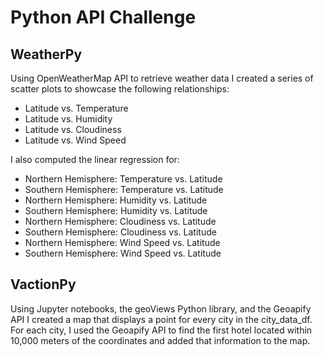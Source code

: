 # Python API Challenge

## WeatherPy
Using OpenWeatherMap API to retrieve weather data I created a series of scatter plots to showcase the following relationships:
- Latitude vs. Temperature
- Latitude vs. Humidity
- Latitude vs. Cloudiness
- Latitude vs. Wind Speed

I also computed the linear regression for:
- Northern Hemisphere: Temperature vs. Latitude
- Southern Hemisphere: Temperature vs. Latitude
- Northern Hemisphere: Humidity vs. Latitude
- Southern Hemisphere: Humidity vs. Latitude
- Northern Hemisphere: Cloudiness vs. Latitude
- Southern Hemisphere: Cloudiness vs. Latitude
- Northern Hemisphere: Wind Speed vs. Latitude
- Southern Hemisphere: Wind Speed vs. Latitude

## VactionPy
Using Jupyter notebooks, the geoViews Python library, and the Geoapify API I created a map that displays a point for every city in the city_data_df. For each city, I used the Geoapify API to find the first hotel located within 10,000 meters of the coordinates and added that information to the map.
